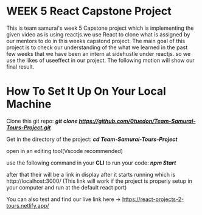 # WEEK 5 React Capstone Project
This is team samurai's week 5 Capstone project which is implementing the given video as is using reactjs.we use React to clone what is assigned by our mentors to do in this weeks capstond project. The main goal of this project is to check our understanding of the what we learned in the past few weeks that we have been an intern at sidehustle under reactjs.
so we use the likes of useeffect in our project. The following motion will show our final result.

# How To Set It Up On Your Local Machine

Clone this git repo:  ***git clone  https://github.com/0tuedon/Team-Samurai-Tours-Project.git***

Get in the directory of the project:  ***cd Team-Samurai-Tours-Project***

open in an editing tool(Vscode recommended)

use the following command in your **CLI** to run your code:  ***npm Start***

after that their will be a link in display after it starts running which is    http://localhost:3000/ (This link will work if the project is properly setup in your computer and run at the default react port)

You can also test and find our live link here -> https://react-projects-2-tours.netlify.app/





